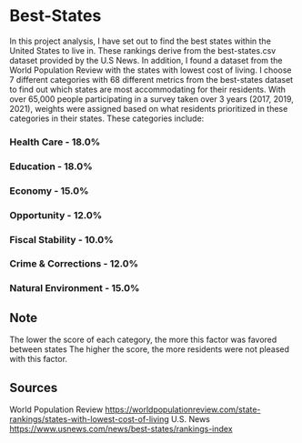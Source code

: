 # Best-States

In this project analysis, I have set out to find the best states within the United States to live in. These rankings derive from the best-states.csv dataset provided by the U.S News. In addition, I found a dataset from the World Population Review with the states with lowest cost of living.  I choose 7 different categories with 68 different metrics from the best-states dataset to find out which states are most accommodating for their residents. With over 65,000 people participating in a survey taken over 3 years (2017, 2019, 2021), weights were assigned based on what residents prioritized in these categories in their states. These categories include:
### Health Care - 18.0%
### Education - 18.0%
### Economy - 15.0%
### Opportunity - 12.0%
### Fiscal Stability - 10.0%
### Crime & Corrections - 12.0%
### Natural Environment - 15.0%


## Note
The lower the score of each category, the more this factor was favored between states
The higher the score, the more residents were not pleased with this factor.

## Sources
World Population Review
https://worldpopulationreview.com/state-rankings/states-with-lowest-cost-of-living
U.S. News
https://www.usnews.com/news/best-states/rankings-index






